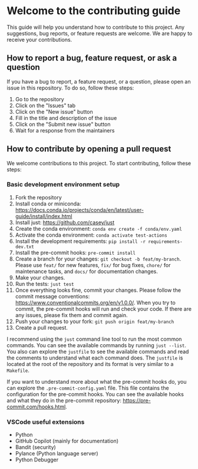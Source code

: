 # Welcome to the contributing guide

This guide will help you understand how to contribute to this project. Any suggestions, bug reports, or feature requests are welcome. We are happy to receive your contributions.

## How to report a bug, feature request, or ask a question

If you have a bug to report, a feature request, or a question, please open an issue in this repository. To do so, follow these steps:

1. Go to the repository
2. Click on the "Issues" tab
3. Click on the "New issue" button
4. Fill in the title and description of the issue
5. Click on the "Submit new issue" button
6. Wait for a response from the maintainers

## How to contribute by opening a pull request

We welcome contributions to this project. To start contributing, follow these steps:

### Basic development environment setup

1. Fork the repository
2. Install conda or miniconda: <https://docs.conda.io/projects/conda/en/latest/user-guide/install/index.html>
3. Install just: <https://github.com/casey/just>
4. Create the conda environment: `conda env create -f conda/env.yaml`
5. Activate the conda environment: `conda activate test-actions`
6. Install the development requirements: `pip install -r requirements-dev.txt`
7. Install the pre-commit hooks: `pre-commit install`
8. Create a branch for your changes: `git checkout -b feat/my-branch`. Please use `feat/` for new features, `fix/` for bug fixes, `chore/` for maintenance tasks, and `docs/` for documentation changes.
9. Make your changes.
10. Run the tests: `just test`
11. Once everything looks fine, commit your changes. Please follow the commit message conventions: <https://www.conventionalcommits.org/en/v1.0.0/>. When you try to commit, the pre-commit hooks will run and check your code. If there are any issues, please fix them and commit again.
12. Push your changes to your fork: `git push origin feat/my-branch`
13. Create a pull request.

I recommend using the `just` command line tool to run the most common commands. You can see the available commands by running `just --list`.
You also can explore the `justfile` to see the available commands and read the comments to understand what each command does. The `justfile` is located at the root of the repository and its format is very similar to a `Makefile`.

If you want to understand more about what the pre-commit hooks do, you can explore the `.pre-commit-config.yaml` file. This file contains the configuration for the pre-commit hooks. You can see the available hooks and what they do in the pre-commit repository: <https://pre-commit.com/hooks.html>.

### VSCode useful extensions

* Python
* GitHub Copilot (mainly for documentation)
* Bandit (security)
* Pylance (Python language server)
* Python Debugger
